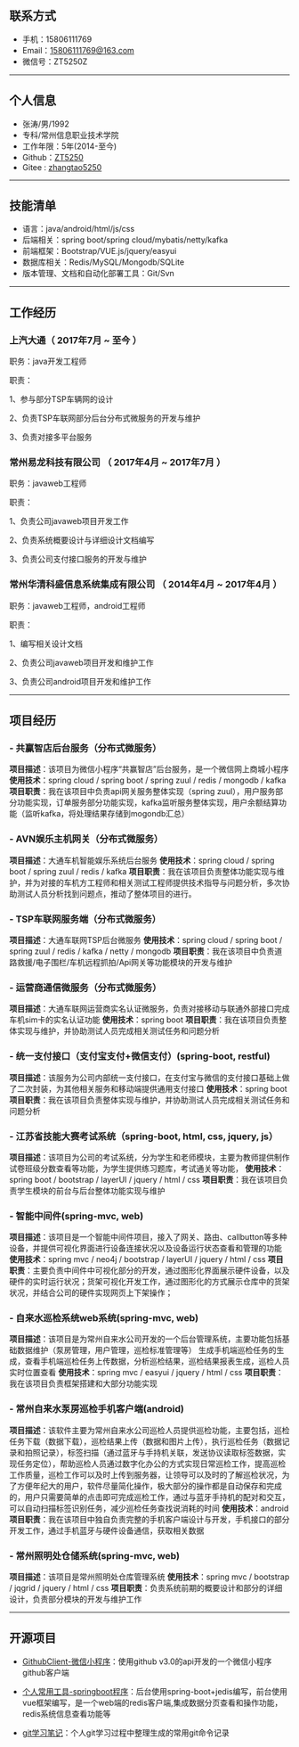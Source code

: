 ## 联系方式

- 手机：15806111769
- Email：15806111769@163.com
- 微信号：ZT5250Z

---

## 个人信息

 - 张涛/男/1992 
 - 专科/常州信息职业技术学院 
 - 工作年限：5年(2014-至今)
 - Github：[ZT5250](https://github.com/ZT5250)
 - Gitee : [zhangtao5250](https://gitee.com/zhangtao5250)
 
---

## 技能清单

- 语言：java/android/html/js/css
- 后端相关：spring boot/spring cloud/mybatis/netty/kafka
- 前端框架：Bootstrap/VUE.js/jquery/easyui
- 数据库相关：Redis/MySQL/Mongodb/SQLite
- 版本管理、文档和自动化部署工具：Git/Svn


---

## 工作经历

### 上汽大通（ 2017年7月 ~ 至今 ）

职务：java开发工程师

职责：

1、参与部分TSP车辆网的设计

2、负责TSP车联网部分后台分布式微服务的开发与维护

3、负责对接多平台服务
  
### 常州易龙科技有限公司 （ 2017年4月 ~ 2017年7月 ）

职务：javaweb工程师

职责：

1、负责公司javaweb项目开发工作

2、负责系统概要设计与详细设计文档编写

3、负责公司支付接口服务的开发与维护



### 常州华清科盛信息系统集成有限公司 （ 2014年4月 ~ 2017年4月 ）
职务：javaweb工程师，android工程师

职责：

1、编写相关设计文档

2、负责公司javaweb项目开发和维护工作

3、负责公司android项目开发和维护工作


---

## 项目经历

### - 共赢智店后台服务（分布式微服务）
**项目描述**：该项目为微信小程序“共赢智店”后台服务，是一个微信网上商城小程序
**使用技术**：spring cloud / spring boot / spring zuul / redis / mongodb / kafka
**项目职责**：我在该项目中负责api网关服务整体实现（spring zuul），用户服务部分功能实现，订单服务部分功能实现，kafka监听服务整体实现，用户余额结算功能（监听kafka，将处理结果存储到mogondb汇总）

### - AVN娱乐主机网关（分布式微服务）

**项目描述**：大通车机智能娱乐系统后台服务
**使用技术**：spring cloud / spring boot / spring zuul / redis / kafka
**项目职责**：我在该项目负责整体功能实现与维护，并为对接的车机方工程师和相关测试工程师提供技术指导与问题分析，多次协助测试人员分析找到问题点，推动了整体项目的进行。


### - TSP车联网服务端（分布式微服务）

**项目描述**：大通车联网TSP后台微服务
**使用技术**：spring cloud / spring boot / spring zuul / redis / kafka / netty / mongodb
**项目职责**：我在该项目中负责道路救援/电子围栏/车机远程抓拍/Api网关等功能模块的开发与维护


### - 运营商通信微服务（分布式微服务）

**项目描述**：大通车联网运营商实名认证微服务，负责对接移动与联通外部接口完成车机sim卡的实名认证功能
**使用技术**：spring boot
**项目职责**：我在该项目负责整体实现与维护，并协助测试人员完成相关测试任务和问题分析

### - 统一支付接口（支付宝支付+微信支付）(spring-boot, restful)

**项目描述**：该服务为公司内部统一支付接口，在支付宝与微信的支付接口基础上做了二次封装，为其他相关服务和移动端提供通用支付接口
**使用技术**：spring boot
**项目职责**：我在该项目负责整体实现与维护，并协助测试人员完成相关测试任务和问题分析


### - 江苏省技能大赛考试系统（spring-boot, html, css, jquery, js）

**项目描述**：该项目为公司的考试系统，分为学生和老师模块，主要为教师提供制作试卷班级分数查看等功能，为学生提供练习题库，考试通关等功能，
**使用技术**：spring boot / bootstrap / layerUI / jquery / html / css
**项目职责**：我在该项目负责学生模块的前台与后台整体功能实现与维护

### - 智能中间件(spring-mvc, web)

**项目描述**：该项目是一个智能中间件项目，接入了网关、路由、callbutton等多种设备，并提供可视化界面进行设备连接状况以及设备运行状态查看和管理的功能
**使用技术**：spring mvc / neo4j / bootstrap / layerUI / jquery / html / css 
**项目职责**：主要负责中间件中可视化部分的开发，通过图形化界面展示硬件设备，以及硬件的实时运行状况；货架可视化开发工作，通过图形化的方式展示仓库中的货架状况，并结合公司的硬件实现网页上下架操作；


### - 自来水巡检系统web系统(spring-mvc, web)

**项目描述**：该项目是为常州自来水公司开发的一个后台管理系统，主要功能包括基础数据维护（泵房管理，用户管理，巡检标准管理等） 生成手机端巡检任务的生成，查看手机端巡检任务上传数据，分析巡检结果，巡检结果报表生成，巡检人员实时位置查看
**使用技术**：spring mvc / easyui / jquery / html / css
**项目职责**：我在该项目负责框架搭建和大部分功能实现


### - 常州自来水泵房巡检手机客户端(android)

**项目描述**：该软件主要为常州自来水公司巡检人员提供巡检功能，主要包括，巡检任务下载（数据下载），巡检结果上传（数据和图片上传），执行巡检任务（数据记录和拍照记录），标签扫描（通过蓝牙与手持机关联，发送协议读取标签数据，实现任务定位），帮助巡检人员通过数字化办公的方式实现日常巡检工作，提高巡检工作质量，巡检工作可以及时上传到服务器，让领导可以及时的了解巡检状况，为了方便年纪大的用户，软件尽量简化操作，极大部分的操作都是自动保存和完成的，用户只需要简单的点击即可完成巡检工作，通过与蓝牙手持机的配对和交互，可以自动扫描标签识别任务，减少巡检任务查找说消耗的时间
**使用技术**：android
**项目职责**：我在该项目中独自负责完整的手机客户端设计与开发，手机接口的部分开发工作，通过手机蓝牙与硬件设备通信，获取相关数据

 

### - 常州照明处仓储系统(spring-mvc, web)

**项目描述**：该项目是常州照明处仓库管理系统
**使用技术**：spring mvc / bootstrap / jqgrid / jquery / html / css
**项目职责**：负责系统前期的概要设计和部分的详细设计，负责部分模块的开发与维护工作

---

## 开源项目

  - [GithubClient-微信小程序](https://github.com/ZT5250/GitHubClient)：使用github v3.0的api开发的一个微信小程序github客户端

  - [个人常用工具-springboot程序](https://gitee.com/zhangtao5250/personal-common-utils)：后台使用spring-boot+jedis编写，前台使用vue框架编写，是一个web端的redis客户端,集成数据分页查看和操作功能，redis系统信息查看功能等
  - [git学习笔记](https://github.com/ZT5250/gitLearning)：个人git学习过程中整理生成的常用git命令记录
